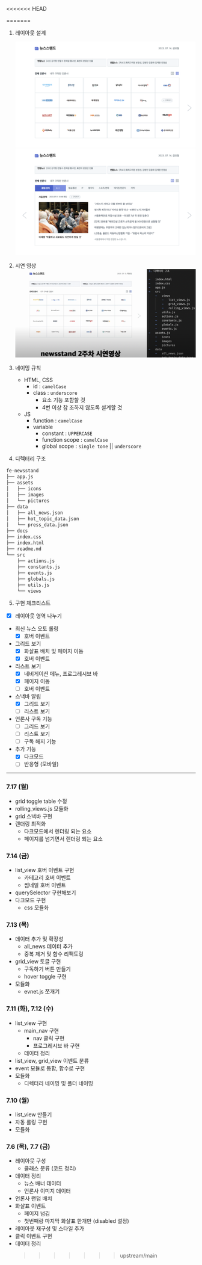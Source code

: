 <<<<<<< HEAD

=======

1. 레이아웃 설계

    ![UI - 1](./docs/test5.png)
    ![UI - 2](./docs/test6.png)

2. 시연 영상
   [![NEWSSTAND 2주차 시연](./docs/screen1.png)](https://www.youtube.com/watch?v=KOVuUW7YreQ)

3. 네이밍 규칙

    - HTML, CSS
        - id : `camelCase`
        - class : `underscore`
            - 요소 기능 포함할 것
            - 4번 이상 참 조하지 않도록 설계할 것
    - JS
        - function : `camelCase`
        - variable
            - constant : `UPPERCASE`
            - function scope : `camelCase`
            - global scope : `single tone` || `underscore`

4. 디렉터리 구조

```
fe-newsstand
├── app.js
├── assets
│   ├── icons
│   ├── images
│   └── pictures
├── data
│   ├── all_news.json
│   ├── hot_topic_data.json
│   └── press_data.json
├── docs
├── index.css
├── index.html
├── readme.md
└── src
    ├── actions.js
    ├── constants.js
    ├── events.js
    ├── globals.js
    ├── utils.js
    └── views
```

5. 구현 체크리스트

-   [x] 레이아웃 영역 나누기
-   최신 뉴스 오토 롤링
    -   [x] 호버 이벤트
-   그리드 보기
    -   [x] 화살표 배치 및 페이지 이동
    -   [x] 호버 이벤트
-   리스트 보기
    -   [x] 네비게이션 메뉴, 프로그레시브 바
    -   [x] 페이지 이동
    -   [ ] 호버 이벤트
-   스낵바 알림
    -   [x] 그리드 보기
    -   [ ] 리스트 보기
-   언론사 구독 기능
    -   [ ] 그리드 보기
    -   [ ] 리스트 보기
    -   [ ] 구독 해지 기능
-   추가 기능
    -   [x] 다크모드
    -   [ ] 반응형 (모바일)

---

### 7.17 (월)

-   grid toggle table 수정
-   rolling_views.js 모듈화
-   grid 스낵바 구현
-   렌더링 최적화
    -   다크모드에서 렌더링 되는 요소
    -   페이지를 넘기면서 렌더링 되는 요소

### 7.14 (금)

-   list_view 호버 이벤트 구현
    -   카테고리 호버 이벤트
    -   썸네일 호버 이벤트
-   querySelector 구현해보기
-   다크모드 구현
    -   css 모듈화

### 7.13 (목)

-   데이터 추가 및 확장성
    -   all_news 데이터 추가
    -   중복 제거 및 함수 리팩토링
-   grid_view 토글 구현
    -   구독하기 버튼 만들기
    -   hover toggle 구현
-   모듈화
    -   evnet.js 쪼개기

### 7.11 (화), 7.12 (수)

-   list_view 구현
    -   main_nav 구현
        -   nav 클릭 구현
        -   프로그레시브 바 구현
    -   데이터 정리
-   list_view, grid_view 이벤트 분류
-   event 모듈로 통합, 함수로 구현
-   모듈화
    -   디렉터리 네이밍 및 폴더 네이밍

### 7.10 (월)

-   list_view 만들기
-   자동 롤링 구현
-   모듈화

### 7.6 (목), 7.7 (금)

-   레이아웃 구성
    -   클래스 분류 (코드 정리)
-   데이터 정리
    -   뉴스 배너 데이터
    -   언론사 이미지 데이터
-   언론사 랜덤 배치
-   화살표 이벤트
    -   페이지 넘김
    -   첫번째랑 마지막 화살표 한개만 (disabled 설정)
-   레이아웃 재구성 및 스타일 추가
-   클릭 이벤트 구현
-   데이터 정리
    > > > > > > > upstream/main

